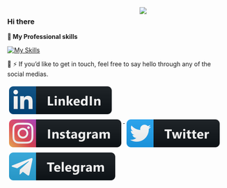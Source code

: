 <img align='right' src='https://user-images.githubusercontent.com/5713670/87202985-820dcb80-c2b6-11ea-9f56-7ec461c497c3.gif' width='200"'>

### Hi there

 <strong>
  🔭  My Professional skills
  </strong>

<p align="center"> 
 
[![My Skills](https://skillicons.dev/icons?i=python,django,bootstrap,windows,linux&theme=dark)](https://github.com/behradbhrmi)
  
</p>

🌱 
⚡ If you’d like to get in touch, feel free to say hello through any of the social medias.

  <a href="https://www.linkedin.com/in/behradbhrmi/" target="_blank">
    <img src="svg/linkedin.svg" alt="linkedin" style="vertical-align:top; margin:6px 4px">
  </a>  
   
  <a href="https://www.instagram.com/behradbhrmi/" target="_blank">
    <img src="svg/instagram.svg" alt="instagram" style="vertical-align:top; margin:6px 4px">
  </a>  
  
   <a href="https://www.twitter.com/behradbhrmi/" target="_blank">
    <img src="svg/twitter.svg" alt="twitter" style="vertical-align:top; margin:6px 4px">
  </a>  
 
   <a href="https://t.me/behradbhrmi/" target="_blank">
    <img src="svg/telegram.svg" alt="telegram" style="vertical-align:top; margin:6px 4px">
  </a>  
 

<br />
